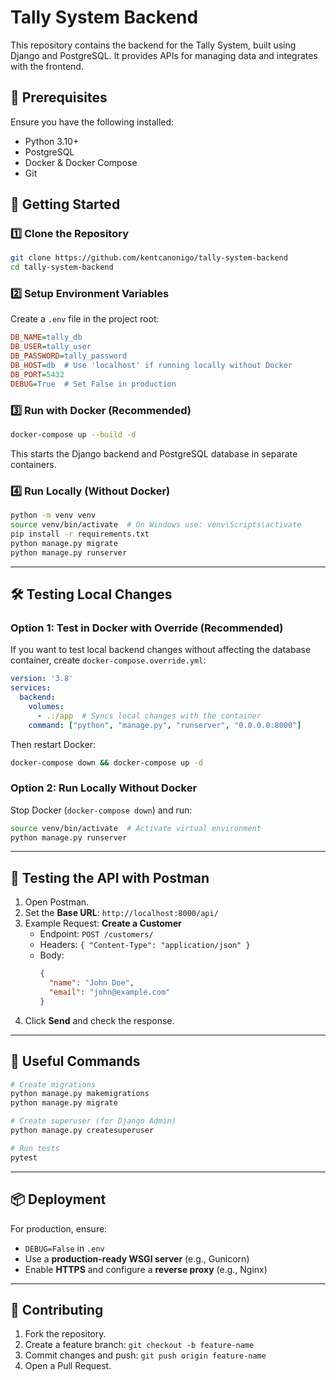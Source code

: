 # Tally System Backend

This repository contains the backend for the Tally System, built using Django and PostgreSQL. It provides APIs for managing data and integrates with the frontend.

## 📌 Prerequisites
Ensure you have the following installed:
- Python 3.10+
- PostgreSQL
- Docker & Docker Compose
- Git

## 🚀 Getting Started

### 1️⃣ **Clone the Repository**
```sh
git clone https://github.com/kentcanonigo/tally-system-backend
cd tally-system-backend
```

### 2️⃣ **Setup Environment Variables**
Create a `.env` file in the project root:
```ini
DB_NAME=tally_db
DB_USER=tally_user
DB_PASSWORD=tally_password
DB_HOST=db  # Use 'localhost' if running locally without Docker
DB_PORT=5432
DEBUG=True  # Set False in production
```

### 3️⃣ **Run with Docker (Recommended)**
```sh
docker-compose up --build -d
```
This starts the Django backend and PostgreSQL database in separate containers.

### 4️⃣ **Run Locally (Without Docker)**
```sh
python -m venv venv
source venv/bin/activate  # On Windows use: venv\Scripts\activate
pip install -r requirements.txt
python manage.py migrate
python manage.py runserver
```

---

## 🛠️ **Testing Local Changes**

### **Option 1: Test in Docker with Override (Recommended)**
If you want to test local backend changes without affecting the database container, create `docker-compose.override.yml`:
```yaml
version: '3.8'
services:
  backend:
    volumes:
      - .:/app  # Syncs local changes with the container
    command: ["python", "manage.py", "runserver", "0.0.0.0:8000"]
```
Then restart Docker:
```sh
docker-compose down && docker-compose up -d
```

### **Option 2: Run Locally Without Docker**
Stop Docker (`docker-compose down`) and run:
```sh
source venv/bin/activate  # Activate virtual environment
python manage.py runserver
```

---

## 🧪 **Testing the API with Postman**
1. Open Postman.
2. Set the **Base URL**: `http://localhost:8000/api/`
3. Example Request: **Create a Customer**
   - Endpoint: `POST /customers/`
   - Headers: `{ "Content-Type": "application/json" }`
   - Body:
     ```json
     {
       "name": "John Doe",
       "email": "john@example.com"
     }
     ```
4. Click **Send** and check the response.

---

## 🔄 **Useful Commands**
```sh
# Create migrations
python manage.py makemigrations
python manage.py migrate

# Create superuser (for Django Admin)
python manage.py createsuperuser

# Run tests
pytest
```

---

## 📦 **Deployment**
For production, ensure:
- `DEBUG=False` in `.env`
- Use a **production-ready WSGI server** (e.g., Gunicorn)
- Enable **HTTPS** and configure a **reverse proxy** (e.g., Nginx)

---

## 📜 **Contributing**
1. Fork the repository.
2. Create a feature branch: `git checkout -b feature-name`
3. Commit changes and push: `git push origin feature-name`
4. Open a Pull Request.
